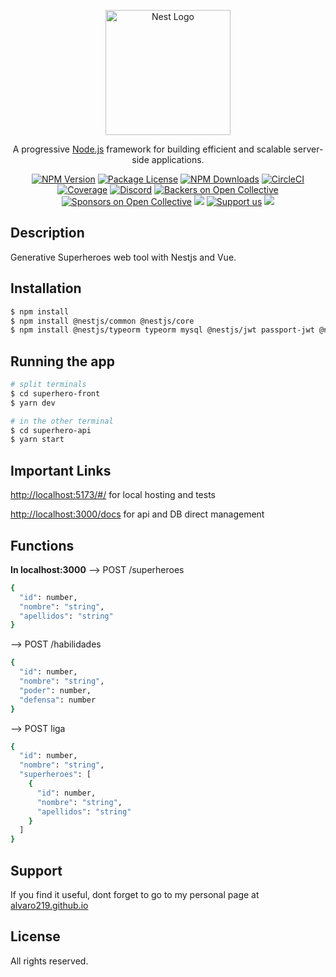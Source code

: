<p align="center">
  <a href="http://nestjs.com/" target="blank"><img src="https://nestjs.com/img/logo-small.svg" width="200" alt="Nest Logo" /></a>
</p>

[circleci-image]: https://img.shields.io/circleci/build/github/nestjs/nest/master?token=abc123def456
[circleci-url]: https://circleci.com/gh/nestjs/nest

  <p align="center">A progressive <a href="http://nodejs.org" target="_blank">Node.js</a> framework for building efficient and scalable server-side applications.</p>
    <p align="center">
<a href="https://www.npmjs.com/~nestjscore" target="_blank"><img src="https://img.shields.io/npm/v/@nestjs/core.svg" alt="NPM Version" /></a>
<a href="https://www.npmjs.com/~nestjscore" target="_blank"><img src="https://img.shields.io/npm/l/@nestjs/core.svg" alt="Package License" /></a>
<a href="https://www.npmjs.com/~nestjscore" target="_blank"><img src="https://img.shields.io/npm/dm/@nestjs/common.svg" alt="NPM Downloads" /></a>
<a href="https://circleci.com/gh/nestjs/nest" target="_blank"><img src="https://img.shields.io/circleci/build/github/nestjs/nest/master" alt="CircleCI" /></a>
<a href="https://coveralls.io/github/nestjs/nest?branch=master" target="_blank"><img src="https://coveralls.io/repos/github/nestjs/nest/badge.svg?branch=master#9" alt="Coverage" /></a>
<a href="https://discord.gg/G7Qnnhy" target="_blank"><img src="https://img.shields.io/badge/discord-online-brightgreen.svg" alt="Discord"/></a>
<a href="https://opencollective.com/nest#backer" target="_blank"><img src="https://opencollective.com/nest/backers/badge.svg" alt="Backers on Open Collective" /></a>
<a href="https://opencollective.com/nest#sponsor" target="_blank"><img src="https://opencollective.com/nest/sponsors/badge.svg" alt="Sponsors on Open Collective" /></a>
  <a href="https://paypal.me/kamilmysliwiec" target="_blank"><img src="https://img.shields.io/badge/Donate-PayPal-ff3f59.svg"/></a>
    <a href="https://opencollective.com/nest#sponsor"  target="_blank"><img src="https://img.shields.io/badge/Support%20us-Open%20Collective-41B883.svg" alt="Support us"></a>
  <a href="https://twitter.com/nestframework" target="_blank"><img src="https://img.shields.io/twitter/follow/nestframework.svg?style=social&label=Follow"></a>
</p>
  <!--[![Backers on Open Collective](https://opencollective.com/nest/backers/badge.svg)](https://opencollective.com/nest#backer)
  [![Sponsors on Open Collective](https://opencollective.com/nest/sponsors/badge.svg)](https://opencollective.com/nest#sponsor)-->

## Description

Generative Superheroes web tool with Nestjs and Vue.

## Installation

```bash
$ npm install
$ npm install @nestjs/common @nestjs/core
$ npm install @nestjs/typeorm typeorm mysql @nestjs/jwt passport-jwt @nestjs/passport passport bcryptjs
```

## Running the app

```bash
# split terminals
$ cd superhero-front
$ yarn dev

# in the other terminal
$ cd superhero-api
$ yarn start
```

## Important Links
[http://localhost:5173/#/](http://localhost:5173/#/) for local hosting and tests

[http://localhost:3000/docs](http://localhost:3000/docs) for api and DB direct management

## Functions
**In localhost:3000**
--> POST /superheroes
```bash
{
  "id": number,
  "nombre": "string",
  "apellidos": "string"
}
```

--> POST /habilidades
```bash
{
  "id": number,
  "nombre": "string",
  "poder": number,
  "defensa": number
}
```

--> POST liga
```bash
{
  "id": number,
  "nombre": "string",
  "superheroes": [
    {
      "id": number,
      "nombre": "string",
      "apellidos": "string"
    }
  ]
}
```

## Support

If you find it useful, dont forget to go to my personal page at [alvaro219.github.io](https://alvaro219.github.io)


## License

All rights reserved.

